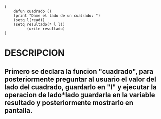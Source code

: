 ```
(
	defun cuadrado ()      
	(print "Dame el lado de un cuadrado: ")
    (setq l(read))
    (setq resultado(* l l))
          (write resultado)	
)
```
# DESCRIPCION
## Primero se declara la funcion "cuadrado", para posteriormente preguntar al usuario el valor del lado del cuadrado, guardarlo en "l" y ejecutar la operacion de lado*lado guardarla en la variable resultado y posteriormente mostrarlo en pantalla.